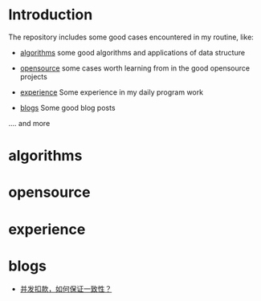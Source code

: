 # Introduction
The repository includes some good cases encountered in my routine, like:
- [algorithms](#algorithms) some good algorithms and applications of data structure 

- [opensource](#opensource) some cases worth learning from in the good opensource projects

- [experience](#experience) Some experience in my daily program work

- [blogs](#blogs) Some good blog posts

.... and more

# algorithms

# opensource

# experience

# blogs
- [并发扣款，如何保证一致性？](https://mp.weixin.qq.com/s/Mp1SH33BCabrsQrkHrTwow)
